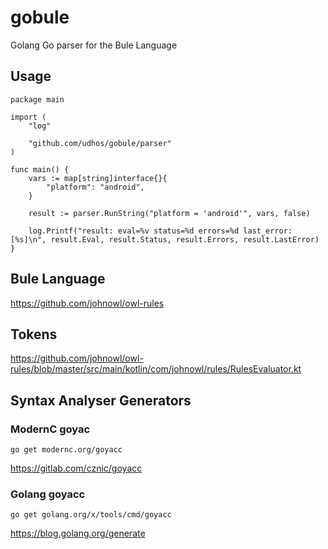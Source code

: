 # gobule
Golang Go parser for the Bule Language

## Usage

```
package main

import (
	"log"

	"github.com/udhos/gobule/parser"
)

func main() {
	vars := map[string]interface{}{
		"platform": "android",
	}

	result := parser.RunString("platform = 'android'", vars, false)

	log.Printf("result: eval=%v status=%d errors=%d last_error: [%s]\n", result.Eval, result.Status, result.Errors, result.LastError)
}
```

## Bule Language

https://github.com/johnowl/owl-rules

## Tokens

https://github.com/johnowl/owl-rules/blob/master/src/main/kotlin/com/johnowl/rules/RulesEvaluator.kt

## Syntax Analyser Generators

### ModernC goyac

    go get modernc.org/goyacc

https://gitlab.com/cznic/goyacc

### Golang goyacc

    go get golang.org/x/tools/cmd/goyacc

https://blog.golang.org/generate

